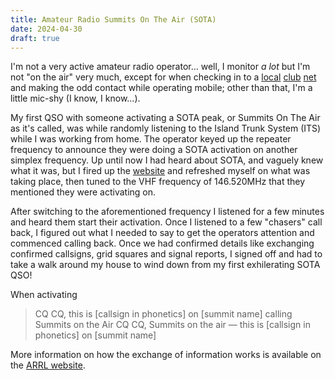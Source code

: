 ```yaml
---
title: Amateur Radio Summits On The Air (SOTA)
date: 2024-04-30
draft: true
---
```


I'm not a very active amateur radio operator... well, I monitor _a lot_ but I'm not "on the air" very much, except for when checking in to a [local](http://ve7na.ca) [club](https://cvars.ca) [net](https://www.rac.ca/nets/) and making the odd contact while operating mobile; other than that, I'm a little mic-shy (I know, I know...).

My first QSO with someone activating a SOTA peak, or Summits On The Air as it's called, was while randomly listening to the Island Trunk System (ITS) while I was working from home. The operator keyed up the repeater frequency to announce they were doing a SOTA activation on another simplex frequency. Up until now I had heard about SOTA, and vaguely knew what it was, but I fired up the [website](https://www.sota.org.uk/) and refreshed myself on what was taking place, then tuned to the VHF frequency of 146.520MHz that they mentioned they were activating on.

After switching to the aforementioned frequency I listened for a few minutes and heard them start their activation. Once I listened to a few "chasers" call back, I figured out what I needed to say to get the operators attention and commenced calling back. Once we had confirmed details like exchanging confirmed callsigns, grid squares and signal reports, I signed off and had to take a walk around my house to wind down from my first exhilerating SOTA QSO!

When activating

> CQ CQ, this is [callsign in phonetics] on [summit name] calling Summits on the Air
> CQ CQ, Summits on the air — this is [callsign in phonetics] on [summit name]

More information on how the exchange of information works is available on the [ARRL website](http://www.arrl.org/radio-operating-from-summits).
